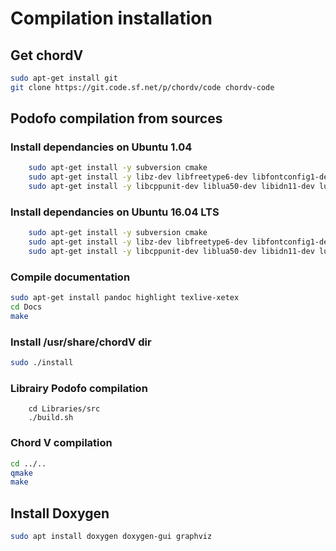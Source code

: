 # Compilation installation

## Get chordV 


~~~bash
sudo apt-get install git 
git clone https://git.code.sf.net/p/chordv/code chordv-code
~~~

## Podofo compilation from sources

### Install dependancies on Ubuntu 1.04

~~~bash
    sudo apt-get install -y subversion cmake
    sudo apt-get install -y libz-dev libfreetype6-dev libfontconfig1-dev libjpeg-dev libssl-dev libcrypto++9v5-dev libtiff5-dev
    sudo apt-get install -y libcppunit-dev liblua50-dev libidn11-dev lua5.1-dev
~~~

### Install dependancies on Ubuntu 16.04 LTS

~~~bash
    sudo apt-get install -y subversion cmake
    sudo apt-get install -y libz-dev libfreetype6-dev libfontconfig1-dev libjpeg-dev libssl-dev libcrypto++-dev libtiff5-dev
    sudo apt-get install -y libcppunit-dev liblua50-dev libidn11-dev lua5.1-dev
~~~

### Compile documentation 

~~~bash 
sudo apt-get install pandoc highlight texlive-xetex
cd Docs
make 
~~~

### Install /usr/share/chordV dir

~~~bash
sudo ./install
~~~

### Librairy Podofo compilation

~~~
    cd Libraries/src
    ./build.sh
~~~

### Chord V compilation 

~~~bash
cd ../..
qmake
make
~~~

## Install Doxygen

~~~bash
sudo apt install doxygen doxygen-gui graphviz
~~~

